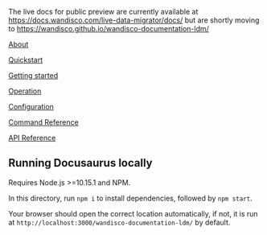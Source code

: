 The live docs for public preview are currently available at https://docs.wandisco.com/live-data-migrator/docs/ but are shortly moving to https://wandisco.github.io/wandisco-documentation-ldm/

[About](about.md)

[Quickstart](quickstart.md)

[Getting started](getting-started.md)

[Operation](operation.md)

[Configuration](configuration.md)

[Command Reference](command-reference.md)

[API Reference](api-reference.md)

## Running Docusaurus locally

Requires Node.js >=10.15.1 and NPM.

In this directory, run `npm i` to install dependencies, followed by `npm start`. 

Your browser should open the correct location automatically, if not, it is run at `http://localhost:3000/wandisco-documentation-ldm/` by default.

